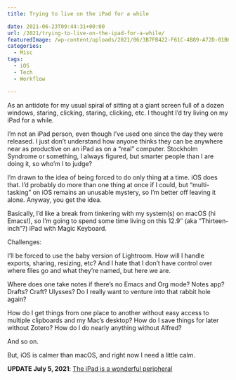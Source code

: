 ```yaml
---
title: Trying to live on the iPad for a while

date: 2021-06-23T09:44:31+00:00
url: /2021/trying-to-live-on-the-ipad-for-a-while/
featuredImage: /wp-content/uploads/2021/06/3B7FB422-F61C-4B89-A72D-01B6384F042C-scaled-1.jpeg
categories:
  - Misc
tags:
  - iOS
  - Tech
  - Workflow

---
```

<!--kg-card-begin: html-->As an antidote for my usual spiral of sitting at a giant screen full of a dozen windows, staring, clicking, staring, clicking, etc. I thought I&#8217;d try living on my iPad for a while.

I&#8217;m not an iPad person, even though I&#8217;ve used one since the day they were released. I just don&#8217;t understand how anyone thinks they can be anywhere near as productive on an iPad as on a &#8220;real&#8221; computer. Stockholm Syndrome or something, I always figured, but smarter people than I are doing it, so who&#8217;m I to judge?

I&#8217;m drawn to the idea of being forced to do only thing at a time. iOS does that. I&#8217;d probably do more than one thing at once if I could, but &#8220;multi-tasking&#8221; on iOS remains an unusable mystery, so I&#8217;m better off leaving it alone. Anyway, you get the idea.

Basically, I&#8217;d like a break from tinkering with my system(s) on macOS (hi Emacs!), so I&#8217;m going to spend some time living on this 12.9&#8243; (aka &#8220;Thirteen-inch&#8221;?) iPad with Magic Keyboard.

Challenges:

I&#8217;ll be forced to use the baby version of Lightroom. How will I handle exports, sharing, resizing, etc? And I hate that I don&#8217;t have control over where files go and what they&#8217;re named, but here we are.

Where does one take notes if there&#8217;s no Emacs and Org mode? Notes app? Drafts? Craft? Ulysses? Do I really want to venture into that rabbit hole again?

How do I get things from one place to another without easy access to multiple clipboards and my Mac&#8217;s desktop? How do I save things for later without Zotero? How do I do nearly anything without Alfred?

And so on.

But, iOS is calmer than macOS, and right now I need a little calm.

**UPDATE July 5, 2021**: [The iPad is a wonderful peripheral][1]

<!--kg-card-end: html-->

 [1]: https://www.baty.blog/2021/the-ipad-is-a-wonderful-peripheral/